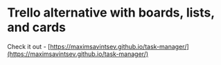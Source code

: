 # Trello alternative with boards, lists, and cards

Check it out - [https://maximsavintsev.github.io/task-manager/](https://maximsavintsev.github.io/task-manager/)
